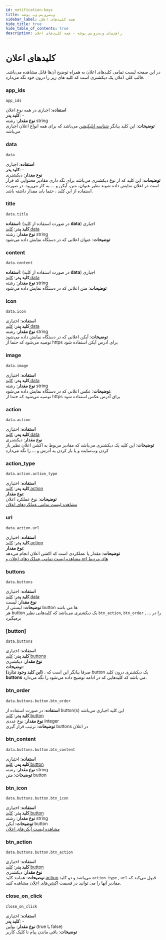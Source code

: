 ```yaml
---
id: notification-keys
title: وب‌سرویس وب پوشه
sidebar_label: همه کلید‌های اعلان
hide_title: true
hide_table_of_contents: true
description: راهنمای وب‌سرویس پوشه - همه کلید‌های اعلان
---
```



# کلید‌های اعلان

در این صفحه لیست تمامی کلید‌های اعلان به همراه توضیح آن‌ها قابل مشاهده می‌باشد.
قالب کلی اعلان یک دیکشنری است که کلید های زیر را درون خود نگه می‌دارد.

### **app_ids**

`app_ids`

**استفاده**: اجباری در همه نوع اعلان    
**کلید پدر**: -     
**نوع مقدار**: رشته string  
**توضیحات**:
این کلید بیانگر [شناسه اپلیکیشن](/docs/web-webservice/get-app-id) می‌باشد که برای همه انواع اعلان اجباری می‌باشد

### **data**

`data`

**استفاده**: اجباری   
**کلید پدر**: -     
**نوع مقدار**: دیکشنری    
**توضیحات**:
این کلید که از نوع دیکشنری می‌باشد برای نگه داری مقادیر محتوایی که قرار است در اعلان نمایش داده شوند نظیر عنوان، متن، آیکن و ... به کار می‌رود.
در صورت استفاده از این کلید ، حتما باید مقدار داشته باشد.

### **title**

`data.title`

**استفاده**:  (در صورت استفاده از کلید **data**) اجباری     
**کلید پدر**: [کلید data](/docs/web-webservice/notification-keys#data)   
**نوع مقدار**: رشته string    
**توضیحات**:
عنوان اعلانی که در دستگاه نمایش داده می‌شود

### **content**

`data.content`

**استفاده**:  (در صورت استفاده از کلید **data**) اجباری     
**کلید پدر**: [کلید data](/docs/web-webservice/notification-keys#data)   
**نوع مقدار**: رشته string    
**توضیحات**:
متن اعلانی که در دستگاه نمایش داده می‌شود

### **icon**

`data.icon`

**استفاده**:  اختیاری   
**کلید پدر**: [کلید data](/docs/web-webservice/notification-keys#data)   
**نوع مقدار**: رشته string    
**توضیحات**:
آیکن اعلانی که در دستگاه نمایش داده می‌شود   
توصیه می‌شود که حتما از https برای آدرس آیکن استفاده شود

### **image**

`data.image`

**استفاده**:  اختیاری   
**کلید پدر**: [کلید data](/docs/web-webservice/notification-keys#data)   
**نوع مقدار**: رشته string    
**توضیحات**:
عکس اعلانی که در دستگاه نمایش داده می‌شود.   
توصیه می‌شود که حتما از https برای آدرس عکس استفاده شود

### **action**

`data.action`

**استفاده**:  اختیاری   
**کلید پدر**: [کلید data](/docs/web-webservice/notification-keys#data)   
**نوع مقدار**:  دیکشنری      
**توضیحات**:
این کلید یک دیکشنری می‌باشد که مقادیر مربوط به اکشن اعلان نظیر باز کردن وب‌سایت و یا باز کردن یه آدرس و ... را نگه می‌دارد



### **action_type**

`data.action.action_type`

**استفاده**:  اختیاری   
**کلید پدر**: [کلید action](/docs/web-webservice/notification-keys#action)   
**نوع مقدار**:         
**توضیحات**: نوع عملکرد اعلان   
[مشاهده لیست تمامی عملکرد‌های اعلان](/docs/web-webservice/notification-actions)

### **url**

`data.action.url`

**استفاده**:  اختیاری   
**کلید پدر**: [کلید action](/docs/web-webservice/notification-keys#action)   
**نوع مقدار**:         
**توضیحات**: مقدار یا عملکردی است که اکشن اعلان انجام می‌دهد   
[مشاهده لیست تمامی عملکرد‌های اعلان و url های مرتبط](/docs/web-webservice/notification-actions)



### **buttons**

`data.buttons`

**استفاده**:  اختیاری   
**کلید پدر**: [کلید data](/docs/web-webservice/notification-keys#data)   
**نوع مقدار**: لیست     
**توضیحات**: لیستی از button ها می باشد     
هر button یک دیکشنری می‌باشد که کلید‌هایی نظیر `btn_action`, `btn_order` , ... را در برمیگیرد

### [button]

`data.buttons`

**استفاده**:  اختیاری   
**کلید پدر**: [کلید buttons](/docs/web-webservice/notification-keys#buttons)   
**نوع مقدار**: دیکشنری     
**توضیحات**:    
**(این کلید وجود ندارد)** ، صرفا بیانگر این است که button یک دیکشنری درون کلید **buttons** می باشد که کلیدهایی  که در ادامه توضیح داده می‌شود را نگه می‌دارد.

### **btn_order**

`data.buttons.button.btn_order`

**استفاده**:  در صورت استفاده از button(s) این کلید اجباری می‌باشد   
**کلید پدر**: [کلید button](/docs/web-webservice/notification-keys#button)   
**نوع مقدار**: نوع عددی integer     
**توضیحات**:
ترتیب قرار گیری buttons در اعلان

### **btn_content**

`data.buttons.button.btn_content`

**استفاده**:  اختیاری   
**کلید پدر**: [کلید button](/docs/web-webservice/notification-keys#button)   
**نوع مقدار**: رشته string     
**توضیحات**:
متن button

### **btn_icon**

`data.buttons.button.btn_icon`

**استفاده**:  اختیاری   
**کلید پدر**: [کلید button](/docs/web-webservice/notification-keys#button)   
**نوع مقدار**: رشته string     
**توضیحات**:
آیکن button     
[مشاهده لیست آیکن‌های اعلان](/docs/web-webservice/notification-icons)

### **btn_action**

`data.buttons.button.btn_action`

**استفاده**:  اختیاری   
**کلید پدر**: [کلید button](/docs/web-webservice/notification-keys#button)   
**نوع مقدار**: دیکشنری     
**توضیحات**:
همانند کلید [action](/docs/web-webservice/notification-keys#action) می‌باشد و دو کلید `action_type` , `url` قبول می‌کند که مقادیر آنها را می توانید
در قسمت [اکشن‌های اعلان](/docs/web-webservice/notification-actions) مشاهده کنید.

### **close_on_click**

`close_on_click`

**استفاده**:  اختیاری   
**کلید پدر**: -     
**نوع مقدار**: بولین (true یا false)    
**توضیحات**:
باقی ماندن پیام تا کلیک کاربر	

